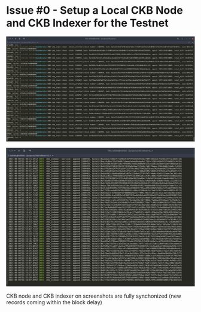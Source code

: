 # Issue #0 - Setup a Local CKB Node and CKB Indexer for the Testnet

![CKB Node](https://github.com/bitcoineazy/CKB_Broaden_the_Spectrum/blob/main/CKB_node%26CKB_indexer/CKB_node_synchronized.jpg)

![CKB Indexer](https://github.com/bitcoineazy/CKB_Broaden_the_Spectrum/blob/main/CKB_node%26CKB_indexer/CKB_indexer_synchonized.jpg)

CKB node and CKB indexer on screenshots are fully synchonized 
(new records coming within the block delay)
